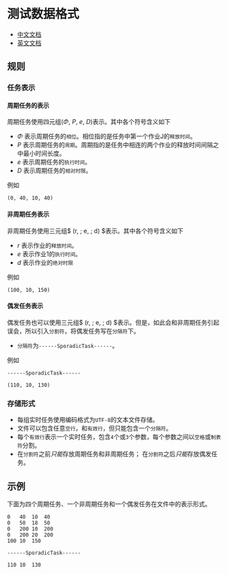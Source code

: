 # 测试数据格式

 * [中文文档](https://github.com/1501106169/scheduler/blob/master/docs/dataFormat.md)
 * [英文文档](https://github.com/1501106169/scheduler/blob/master/docs/dataFormat-en.md)

## 规则

### 任务表示

#### 周期任务的表示

周期任务使用四元组($\Phi$, $P$, $e$, $D$)表示。其中各个符号含义如下

 * $\Phi$ 表示周期任务的`相位`。相位指的是任务中第一个作业J的`释放时间`。
 * $P$ 表示周期任务的`周期`。周期指的是任务中相连的两个作业的释放时间间隔之中最小时间长度。
 * $e$ 表示周期任务的`执行时间`。
 * $D$ 表示周期任务的`相对时限`。

例如
```
(0, 40, 10, 40)
```

#### 非周期任务表示

非周期任务使用三元组$ (r, \; e, \; d) $表示。其中各个符号含义如下

 * $r$ 表示作业的`释放时间`。
 * $e$ 表示作业1的`执行时间`。
 * $d$ 表示作业的`绝对时限`

例如
```
(100, 10, 150)
```

#### 偶发任务表示

偶发任务也可以使用三元组$ (r, \; e, \; d) $表示。但是，如此会和非周期任务引起误会，所以引入`分割符`，将偶发任务写在`分隔符`下。

 * `分隔符`为`------SporadicTask------`。

例如
```
------SporadicTask------

(110, 10, 130)
```

### 存储形式

 * 每组实时任务使用编码格式为`UTF-8`的文本文件存储。
 * 文件可以包含任意`空行`，和`有效行`，但只能包含一个`分隔符`。
 * 每个`有效行`表示一个实时任务，包含`4`个或`3`个参数，每个参数之间以`空格`或`制表符`分割。
 * 在`分割符`之前*只能*存放周期任务和非周期任务； 在`分割符`之后*只能*存放偶发任务。

## 示例

下面为四个周期任务、一个非周期任务和一个偶发任务在文件中的表示形式。

```
0   40  10  40
0   50  18  50
0   200 10  200
0   200 20  200
100 10  150

------SporadicTask------

110 10  130

```

